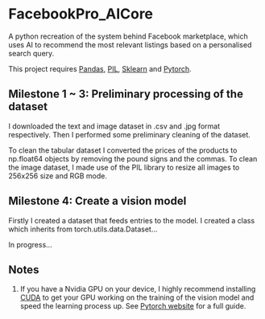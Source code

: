 # FacebookPro_AICore
A python recreation of the system behind Facebook marketplace, which uses AI to recommend the most relevant listings based on a personalised search query.

This project requires [Pandas](https://github.com/pandas-dev/pandas), [PIL](https://github.com/python-pillow/Pillow), [Sklearn](https://github.com/scikit-learn/scikit-learn) and [Pytorch](https://github.com/pytorch/pytorch.github.io).

## Milestone 1 ~ 3: Preliminary processing of the dataset

I downloaded the text and image dataset in .csv and .jpg format respectively. Then I performed some preliminary cleaning of the dataset.

To clean the tabular dataset I converted the prices of the products to np.float64 objects by removing the pound signs and the commas. To clean the image dataset, I made use of the PIL library to resize all images to 256x256 size and RGB mode.

## Milestone 4: Create a vision model

Firstly I created a dataset that feeds entries to the model. I created a class which inherits from torch.utils.data.Dataset...

In progress...

## Notes

1. If you have a Nvidia GPU on your device, I highly recommend installing [CUDA](https://developer.nvidia.com/cuda-downloads) to get your GPU working on the training of the vision model and speed the learning process up. See [Pytorch website](https://pytorch.org/get-started/locally/) for a full guide.